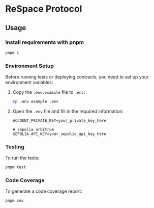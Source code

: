 # ReSpace Protocol

## Usage

### Install requirements with pnpm

```bash
pnpm i
```

### Environment Setup

Before running tests or deploying contracts, you need to set up your environment variables:

1. Copy the `.env.example` file to `.env`:

    ```bash
    cp .env.example .env
    ```

2. Open the `.env` file and fill in the required information:

    ```text
    ACCOUNT_PRIVATE_KEY=your_private_key_here

    # sepolia arbitrum
    SEPOLIA_API_KEY=your_sepolia_api_key_here
    ```

### Testing

To run the tests:

```bash
pnpm test
```

### Code Coverage

To generate a code coverage report:

```bash
pnpm cov
```
